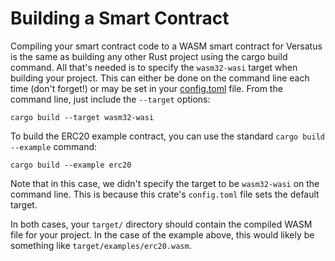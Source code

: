 # Building a Smart Contract

Compiling your smart contract code to a WASM smart contract for Versatus is the same as building any other Rust project using the cargo build command. All that's needed is to specify the `wasm32-wasi` target when building your project. This can either be done on the command line each time (don't forget!) or may be set in your [config.toml](https://github.com/versatus/versatus-rust/blob/main/.cargo/config.toml) file. From the command line, just include the `--target` options:

```shell
cargo build --target wasm32-wasi
```

To build the ERC20 example contract, you can use the standard `cargo build --example` command:

```shell
cargo build --example erc20
```

Note that in this case, we didn't specify the target to be `wasm32-wasi` on the command line. This is because this crate's `config.toml` file sets the default target.

In both cases, your `target/` directory should contain the compiled WASM file for your project. In the case of the example above, this would likely be something like `target/examples/erc20.wasm`.
